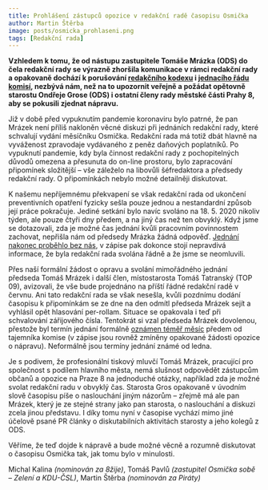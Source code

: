 ```yaml
---
title: Prohlášení zástupců opozice v redakční radě časopisu Osmička
author: Martin Štěrba
image: posts/osmicka_prohlaseni.png
tags: [Redakční rada]
---
```


**Vzhledem k tomu, že od nástupu zastupitele Tomáše Mrázka (ODS) do čela redakční rady se výrazně zhoršila komunikace v rámci redakční rady a opakovaně dochází k porušování [redakčního kodexu](https://www.praha8.cz/file/6zr/Redakcni-kodex-casopisu-Osmicka.pdf) i [jednacího řádu komisí](https://m.praha8.cz/file/36W/Jednaci-rad-komisi-Rady-MC-Praha-8.pdf), nezbývá nám, než na to upozornit veřejně a požádat opětovně starostu Ondřeje Grose (ODS) i ostatní členy rady městské části Prahy 8, aby se pokusili zjednat nápravu.**

Již v době před vypuknutím pandemie koronaviru bylo patrné, že pan Mrázek není příliš nakloněn věcné diskuzi při jednáních redakční rady, které schvalují vydání měsíčníku Osmička. Redakční rada má totiž dbát hlavně na vyváženost zpravodaje vydávaného z peněz daňových poplatníků. Po vypuknutí pandemie, kdy byla činnost redakční rady z pochopitelných důvodů omezena a přesunuta do on-line prostoru, bylo zapracování připomínek složitější – vše záleželo na libovůli šéfredaktora a předsedy redakční rady. O připomínkách nebylo možné detailněji diskutovat.

K našemu nepříjemnému překvapení se však redakční rada od ukončení preventivních opatření fyzicky sešla pouze jednou a nestandardní způsob její práce pokračuje. Jediné setkání bylo navíc svoláno na 18. 5. 2020 nikoliv týden, ale pouze čtyři dny předem, a na jiný čas než ten obvyklý. Když jsme se dotazovali, zda je možné čas jednání kvůli pracovním povinnostem zachovat, nepřišla nám od předsedy Mrázka žádná odpověď. [Jednání nakonec proběhlo bez nás](https://www.praha8.cz/file/w4T/RR-18-05-2020-zapis.pdf), v zápise pak dokonce stojí nepravdivá informace, že byla redakční rada svolána řádně a že jsme se neomluvili.

Přes naší formální žádost o opravu a svolání mimořádného jednání předseda Tomáš Mrázek i další člen, místostarosta Tomáš Tatranský (TOP 09), avizovali, že vše bude projednáno na příští řádné redakční radě v červnu. Ani tato redakční rada se však nesešla, kvůli pozdnímu dodání časopisu k připomínkám se ze dne na den odmítl předseda Mrázek sejít a vyhlásil opět hlasování per-rollam. Situace se opakovala i teď při schvalování zářijového čísla. Tentokrát si vzal předseda Mrázek dovolenou, přestože byl termín jednání formálně [oznámen téměř měsíc](https://www.praha8.cz/file/x4T/RR-14-16-06-2020-zapis.pdf) předem od tajemníka komise (v zápise jsou rovněž zmíněny opakované žádosti opozice o nápravu). Neformálně jsou termíny jednání známé od ledna.

Je s podivem, že profesionální tiskový mluvčí Tomáš Mrázek, pracující pro společnost s podílem hlavního města, nemá slušnost odpovědět zástupcům občanů a opozice na Praze 8 na jednoduché otázky, například zda je možné svolat redakční radu v obvyklý čas. Starosta Gros opakovaně v úvodním slově časopisu píše o naslouchání jiným názorům – zřejmě má ale pan Mrázek, který je ze stejné strany jako pan starosta, o naslouchání a diskuzi zcela jinou představu. I díky tomu nyní v časopise vychází mimo jiné účelově psané PR články o diskutabilních aktivitách starosty a jeho kolegů z ODS.

Věříme, že teď dojde k nápravě a bude možné věcně a rozumně diskutovat o časopisu Osmička tak, jak tomu bylo v minulosti.

Michal Kalina *(nominován za 8žije)*,
Tomáš Pavlů *(zastupitel Osmička sobě – Zelení a KDU-ČSL)*,
Martin Štěrba *(nominován za Piráty)*
